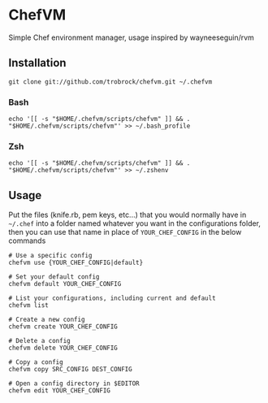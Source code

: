# ChefVM

Simple Chef environment manager, usage inspired by wayneeseguin/rvm

## Installation

    git clone git://github.com/trobrock/chefvm.git ~/.chefvm

### Bash

    echo '[[ -s "$HOME/.chefvm/scripts/chefvm" ]] && . "$HOME/.chefvm/scripts/chefvm"' >> ~/.bash_profile

### Zsh

    echo '[[ -s "$HOME/.chefvm/scripts/chefvm" ]] && . "$HOME/.chefvm/scripts/chefvm"' >> ~/.zshenv

## Usage

Put the files (knife.rb, pem keys, etc...) that you would normally have in `~/.chef` into a folder named whatever you want in the configurations folder, then you can use that name in place of `YOUR_CHEF_CONFIG` in the below commands

    # Use a specific config
    chefvm use {YOUR_CHEF_CONFIG|default}

    # Set your default config
    chefvm default YOUR_CHEF_CONFIG

    # List your configurations, including current and default
    chefvm list

    # Create a new config
    chefvm create YOUR_CHEF_CONFIG

    # Delete a config
    chefvm delete YOUR_CHEF_CONFIG

    # Copy a config
    chefvm copy SRC_CONFIG DEST_CONFIG

    # Open a config directory in $EDITOR
    chefvm edit YOUR_CHEF_CONFIG

